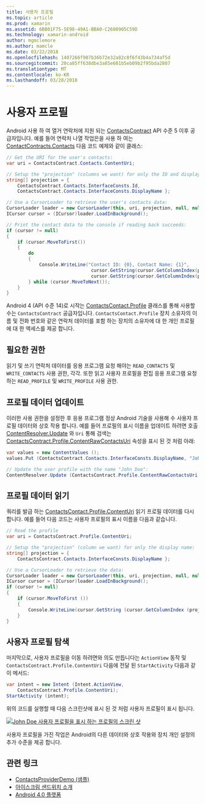 ```yaml
---
title: 사용자 프로필
ms.topic: article
ms.prod: xamarin
ms.assetid: 6BB01F75-5E98-49A1-BBA0-C2680905C59D
ms.technology: xamarin-android
author: mgmclemore
ms.author: mamcle
ms.date: 03/22/2018
ms.openlocfilehash: 1407266f987b36b72e32a82c8f6f43b4a734af5d
ms.sourcegitcommit: 20ca85ff638dbe3a85e601b5eb09b2f95bda2807
ms.translationtype: MT
ms.contentlocale: ko-KR
ms.lasthandoff: 03/28/2018
---
```

# <a name="user-profile"></a>사용자 프로필

Android 사용 하 여 열거 연락처에 지원 되는 [ContactsContract](https://developer.xamarin.com/api/type/Android.Provider.ContactsContract/) API 수준 5 이후 공급자입니다. 예를 들어 연락처 나열 작업은을 사용 하 여는 [ContactContracts.Contacts](https://developer.xamarin.com/api/type/Android.Provider.ContactsContract+Contacts/) 다음 코드 예제와 같이 클래스:

```csharp
// Get the URI for the user's contacts:
var uri = ContactsContract.Contacts.ContentUri;

// Setup the "projection" (columns we want) for only the ID and display name:
string[] projection = {
    ContactsContract.Contacts.InterfaceConsts.Id, 
    ContactsContract.Contacts.InterfaceConsts.DisplayName };

// Use a CursorLoader to retrieve the user's contacts data:
CursorLoader loader = new CursorLoader(this, uri, projection, null, null, null);
ICursor cursor = (ICursor)loader.LoadInBackground();

// Print the contact data to the console if reading back succeeds:
if (cursor != null)
{
    if (cursor.MoveToFirst())
    {
        do
        {
            Console.WriteLine("Contact ID: {0}, Contact Name: {1}",
                               cursor.GetString(cursor.GetColumnIndex(projection[0])),
                               cursor.GetString(cursor.GetColumnIndex(projection[1])));
        } while (cursor.MoveToNext());
    }
}
```

Android 4 (API 수준 14)로 시작는 [ContactsContact.Profile](https://developer.xamarin.com/api/type/Android.Provider.ContactsContract+Profile/) 클래스를 통해 사용할 수는 `ContactsContract` 공급자입니다. `ContactsContact.Profile` 장치 소유자의 이름 및 전화 번호와 같은 연락처 데이터를 포함 하는 장치의 소유자에 대 한 개인 프로필에 대 한 액세스를 제공 합니다.


## <a name="required-permissions"></a>필요한 권한

읽기 및 쓰기 연락처 데이터를 응용 프로그램 요청 해야는 `READ_CONTACTS` 및 `WRITE_CONTACTS` 사용 권한, 각각.
또한 읽고 사용자 프로필을 편집 응용 프로그램 요청 하는 `READ_PROFILE` 및 `WRITE_PROFILE` 사용 권한.


## <a name="updating-profile-data"></a>프로필 데이터 업데이트

이러한 사용 권한을 설정한 후 응용 프로그램 정상 Android 기술을 사용해 수 사용자 프로필 데이터와 상호 작용 합니다. 예를 들어 프로필의 표시 이름을 업데이트 하려면 호출 [ContentResolver.Update](https://developer.xamarin.com/api/member/Android.Content.ContentResolver.Update) 와 `Uri` 통해 검색는 [ContactsContract.Profile.ContentRawContactsUri](https://developer.xamarin.com/api/property/Android.Provider.ContactsContract+Profile.ContentRawContactsUri/) 속성을 표시 된 것 처럼 아래:

```csharp
var values = new ContentValues ();
values.Put (ContactsContract.Contacts.InterfaceConsts.DisplayName, "John Doe");

// Update the user profile with the name "John Doe":
ContentResolver.Update (ContactsContract.Profile.ContentRawContactsUri, values, null, null);
```

## <a name="reading-profile-data"></a>프로필 데이터 읽기

쿼리를 발급 하는 [ContactsContact.Profile.ContentUri](https://developer.xamarin.com/api/property/Android.Provider.ContactsContract+Profile.ContentUri/) 읽기 프로필 데이터를 다시 합니다. 예를 들어 다음 코드는 사용자 프로필의 표시 이름을 다음과 같습니다.

```csharp
// Read the profile
var uri = ContactsContract.Profile.ContentUri;

// Setup the "projection" (column we want) for only the display name:
string[] projection = {
    ContactsContract.Contacts.InterfaceConsts.DisplayName };

// Use a CursorLoader to retrieve the data:
CursorLoader loader = new CursorLoader(this, uri, projection, null, null, null);
ICursor cursor = (ICursor)loader.LoadInBackground();
if (cursor != null)
{
    if (cursor.MoveToFirst ())
    {
        Console.WriteLine(cursor.GetString (cursor.GetColumnIndex (projection [0])));
    }
}
```

## <a name="navigating-to-the-user-profile"></a>사용자 프로필 탐색

마지막으로, 사용자 프로필을 이동 하려면와 의도 만듭니다는 `ActionView` 동작 및 `ContactsContract.Profile.ContentUri` 다음에 전달 된 `StartActivity` 다음과 같이 메서드:

```csharp
var intent = new Intent (Intent.ActionView,
    ContactsContract.Profile.ContentUri);           
StartActivity (intent);
```

위의 코드를 실행할 때 다음 스크린샷에 표시 된 것 처럼 사용자 프로필이 표시 됩니다.

[![John Doe 사용자 프로필을 표시 하는 프로필의 스크린 샷](user-profile-images/01-profile-screen-sml.png)](user-profile-images/01-profile-screen.png#lightbox)

사용자 프로필을 가진 작업은 Android의 다른 데이터와 상호 작용와 장치 개인 설정의 추가 수준을 제공 합니다.



## <a name="related-links"></a>관련 링크

- [ContactsProviderDemo (샘플)](https://developer.xamarin.com/samples/monodroid/ContactsProviderDemo/)
- [아이스크림 샌드위치 소개](http://www.android.com/about/ice-cream-sandwich/)
- [Android 4.0 플랫폼](http://developer.android.com/sdk/android-4.0.html)

